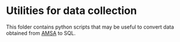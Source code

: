 # Utilities for data collection

This folder contains python scripts that may be useful to convert data obtained from [AMSA](https://www.operations.amsa.gov.au/Spatial/DataServices/DigitalData) to SQL.
